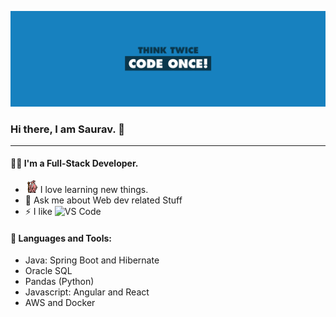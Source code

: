 ![Programming](https://github.com/sbhuju61/sbhuju61/blob/main/36684.png)
### Hi there, I am Saurav. 👋
---

#### 👨‍💻 I'm a Full-Stack Developer.
- <img alt="GIF" src="https://github.com/deut-erium/deut-erium/blob/master/assets/gandalf_parrot.gif?raw=1" width="20vw" /> I love learning new things.
- 💬 Ask me about Web dev related Stuff
- ⚡ I like ![VS Code](http://img.shields.io/badge/-VS%20Code-007ACC?style=flat-square&logo=visual-studio-code&logoColor=ffffff)


#### 🔨 Languages and Tools:
- Java: Spring Boot and Hibernate 
- Oracle SQL
- Pandas (Python)
- Javascript: Angular and React
- AWS and Docker

<!--
**sbhuju61/sbhuju61** is a ✨ _special_ ✨ repository because its `README.md` (this file) appears on your GitHub profile.

Here are some ideas to get you started:

- 🔭 I’m currently working on ...
- 🌱 I’m currently learning ...
- 👯 I’m looking to collaborate on ...
- 🤔 I’m looking for help with ...
- 💬 Ask me about ...
- 📫 How to reach me: ...
- 😄 Pronouns: ...
- ⚡ Fun fact: ...
-->
